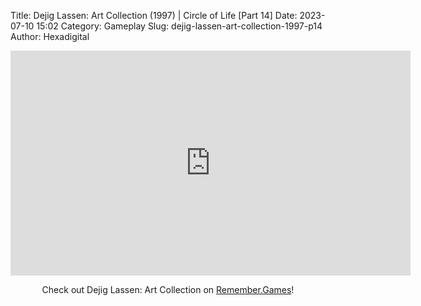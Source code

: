 Title: Dejig Lassen: Art Collection (1997) | Circle of Life [Part 14]
Date: 2023-07-10 15:02
Category: Gameplay
Slug: dejig-lassen-art-collection-1997-p14
Author: Hexadigital

<center><iframe src="https://www.youtube.com/embed/gG8VasyWGXQ?feature=oembed" allow="accelerometer; autoplay; encrypted-media; gyroscope; picture-in-picture" width="640" height="360" frameborder="0"></iframe>

Check out Dejig Lassen: Art Collection on [Remember.Games](https://remember.games/game/7945/dejig-lassen-art-collection/)!</center>